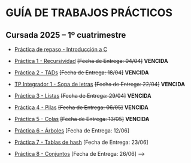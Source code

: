 # GUÍA DE TRABAJOS PRÁCTICOS

## Cursada 2025 – 1º cuatrimestre

* [Práctica de repaso - Introducción a C](TP0_Repaso.md)

* [Práctica 1 - Recursividad](TP1_Recursividad.md) ~~[Fecha de Entrega: 04/04]~~ **VENCIDA**

* [Práctica 2 - TADs](TP2_TADs.md) ~~[Fecha de Entrega: 18/04]~~ **VENCIDA**

* [TP Integrador 1 - Sopa de letras](TP_sopa_de_letras.md) ~~[Fecha de Entrega: 22/04]~~ **VENCIDA**

* [Práctica 3 - Listas](TP3_Listas.md) ~~[Fecha de Entrega: 29/04]~~ **VENCIDA**

* [Práctica 4 - Pilas](TP4_Pilas.md) ~~[Fecha de Entrega: 06/05]~~ **VENCIDA**
  
* [Práctica 5 - Colas](TP5_Colas.md) ~~[Fecha de Entrega: 13/05]~~ **VENCIDA**

* [Práctica 6 - Árboles](TP6_Arboles.md) [Fecha de Entrega: 12/06]
  
* [Práctica 7 - Tablas de hash](TP7_Tabla_Hash.md) [Fecha de Entrega: 23/06]

* [Práctica 8 - Conjuntos](TP8_Conjuntos.md) [Fecha de Entrega: 26/06]
-->
